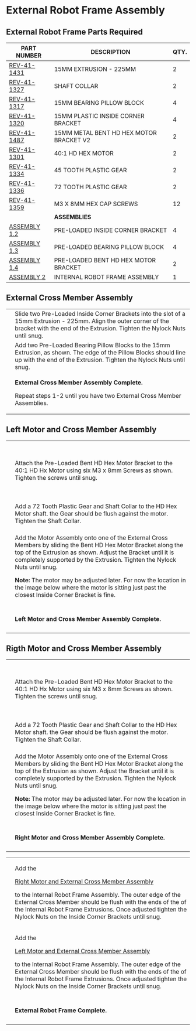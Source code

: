 # External Robot Frame Assembly

## External Robot Frame Parts Required

| **PART NUMBER**                                         | **DESCRIPTION**                         | **QTY.** |
| ------------------------------------------------------- | --------------------------------------- | -------- |
| [REV-41-1431](https://www.revrobotics.com/rev-41-1431/) | 15MM EXTRUSION - 225MM                  | 2        |
| [REV-41-1327](https://www.revrobotics.com/rev-41-1327/) | SHAFT COLLAR                            | 2        |
| [REV-41-1317](https://www.revrobotics.com/rev-41-1317/) | 15MM BEARING PILLOW BLOCK               | 4        |
| [REV-41-1320](https://www.revrobotics.com/rev-41-1320/) | 15MM PLASTIC INSIDE CORNER BRACKET      | 4        |
| [REV-41-1487](https://www.revrobotics.com/rev-41-1487/) | 15MM METAL BENT HD HEX MOTOR BRACKET V2 | 2        |
| [REV-41-1301](https://www.revrobotics.com/rev-41-1301/) | 40:1 HD HEX MOTOR                       | 2        |
| [REV-41-1334](https://www.revrobotics.com/rev-41-1334/) | 45 TOOTH PLASTIC GEAR                   | 2        |
| [REV-41-1336](https://www.revrobotics.com/rev-41-1336/) | 72 TOOTH PLASTIC GEAR                   | 2        |
| [REV-41-1359](https://www.revrobotics.com/rev-41-1359/) | M3 X 8MM HEX CAP SCREWS                 | 12       |
|                                                         | **ASSEMBLIES**                          |          |
| [ASSEMBLY 1.2](broken-reference)                        | PRE-LOADED INSIDE CORNER BRACKET        | 4        |
| [ASSEMBLY 1.3](broken-reference)                        | PRE-LOADED BEARING PILLOW BLOCK         | 4        |
| [ASSEMBLY 1.4](broken-reference)                        | PRE-LOADED BENT HD HEX MOTOR BRACKET    | 2        |
| [ASSEMBLY 2](broken-reference)                          | INTERNAL ROBOT FRAME ASSEMBLY           | 1        |

## External Cross Member Assembly

|                                                                                                                                                                                                                                                                                                                        |                                                                                                                                                                                                 |
| ---------------------------------------------------------------------------------------------------------------------------------------------------------------------------------------------------------------------------------------------------------------------------------------------------------------------- | ----------------------------------------------------------------------------------------------------------------------------------------------------------------------------------------------- |
| <p>​</p><p><img src="https://2589213514-files.gitbook.io/~/files/v0/b/gitbook-legacy-files/o/assets%2F-M5yw0n8IneF5-9ybLjT%2F-MMRhIgLPv-irXg3_tVp%2F-MMRr2yy9h4zgoZQsTSv%2FEDU%20Kit_MCM%20-%20Add%20Corner%20Brackets.svg?alt=media&#x26;token=15e06c68-4662-44cb-ac72-2dfe7f98bbbe" alt="" data-size="original"></p> | Slide two Pre-Loaded Inside Corner Brackets into the slot of a 15mm Extrusion - 225mm. Align the outer corner of the bracket with the end of the Extrusion. Tighten the Nylock Nuts until snug. |
| <p>​</p><p><img src="https://2589213514-files.gitbook.io/~/files/v0/b/gitbook-legacy-files/o/assets%2F-M5yw0n8IneF5-9ybLjT%2F-MMRhIgLPv-irXg3_tVp%2F-MMRrDEAReItK3F07YYz%2FEDU%20Kit_MCM%20-%20Add%20Pillow%20Blocks.svg?alt=media&#x26;token=6d61ad0f-17ae-422d-ac67-dcee6469185e" alt="" data-size="original"></p>   | Add two Pre-Loaded Bearing Pillow Blocks to the 15mm Extrusion, as shown. The edge of the Pillow Blocks should line up with the end of the Extrusion. Tighten the Nylock Nuts until snug.       |
| <p>​</p><p><img src="https://2589213514-files.gitbook.io/~/files/v0/b/gitbook-legacy-files/o/assets%2F-M5yw0n8IneF5-9ybLjT%2F-MMRhIgLPv-irXg3_tVp%2F-MMRsHoICVA3S_Pu7ifV%2FEDU%20Kit_MCM%20-%20Complete.svg?alt=media&#x26;token=c3f51b1c-c0d9-4887-954e-ae37ed0532e4" alt="" data-size="original"></p>                | <p><strong>External Cross Member Assembly Complete.</strong></p><p>Repeat steps 1-2 until you have two External Cross Member Assemblies.</p>                                                    |

## Left Motor and Cross Member Assembly&#x20;

|                                                                                                                                                                                                                                                                                                                                                                                                                                                                                                                                                                                                                                                                            |                                                                                                                                                                                                                                                                                                                                                                                                                                                        |
| -------------------------------------------------------------------------------------------------------------------------------------------------------------------------------------------------------------------------------------------------------------------------------------------------------------------------------------------------------------------------------------------------------------------------------------------------------------------------------------------------------------------------------------------------------------------------------------------------------------------------------------------------------------------------- | ------------------------------------------------------------------------------------------------------------------------------------------------------------------------------------------------------------------------------------------------------------------------------------------------------------------------------------------------------------------------------------------------------------------------------------------------------ |
| <p>​</p><p><img src="https://2589213514-files.gitbook.io/~/files/v0/b/gitbook-legacy-files/o/assets%2F-M5yw0n8IneF5-9ybLjT%2F-MMRhIgLPv-irXg3_tVp%2F-MMRtMb1W03T6Vou7f3-%2FEDU%20Kit_LMA%20-%20Add%20Bracket.svg?alt=media&#x26;token=0ecdad2a-c4b4-4c2f-8e15-5802bfd429c8" alt="" data-size="original"></p><p><strong>​</strong></p><p><strong>​</strong></p><p><img src="https://2589213514-files.gitbook.io/~/files/v0/b/gitbook-legacy-files/o/assets%2F-M5yw0n8IneF5-9ybLjT%2F-MMRhIgLPv-irXg3_tVp%2F-MMRtfm2haghINxIs7TK%2FEDU%20Kit_LMA-%20After%20adding%20Bracket.svg?alt=media&#x26;token=34b2434c-7293-4c9f-8be3-89fe2ca5103e" alt="" data-size="original"></p> | Attach the Pre-Loaded Bent HD Hex Motor Bracket to the 40:1 HD Hx Motor using six M3 x 8mm Screws as shown. Tighten the screws until snug.                                                                                                                                                                                                                                                                                                             |
| <p>​</p><p><img src="https://2589213514-files.gitbook.io/~/files/v0/b/gitbook-legacy-files/o/assets%2F-M5yw0n8IneF5-9ybLjT%2F-MMRhIgLPv-irXg3_tVp%2F-MMRv5WuHu0_vUanxgz8%2FEDU%20Kit_LMA%20-%20Add%20Gear%20and%20Collar.svg?alt=media&#x26;token=ce8aea8c-a5a5-4ee0-b90e-29cbea65e6ed" alt="" data-size="original"></p>                                                                                                                                                                                                                                                                                                                                                   | Add a 72 Tooth Plastic Gear and Shaft Collar to the HD Hex Motor shaft. the Gear should be flush against the motor. Tighten the Shaft Collar.                                                                                                                                                                                                                                                                                                          |
| <p>​</p><p><img src="https://2589213514-files.gitbook.io/~/files/v0/b/gitbook-legacy-files/o/assets%2F-M5yw0n8IneF5-9ybLjT%2F-MMRhIgLPv-irXg3_tVp%2F-MMRvI8fZ290UGstoTDs%2FEDU%20Kit_LMCM%20-%20Add%20Motor%20Assembly.svg?alt=media&#x26;token=fb777af8-164c-4dea-911d-fbaa7fe65619" alt="" data-size="original"></p>                                                                                                                                                                                                                                                                                                                                                     | <p>Add the Motor Assembly onto one of the External Cross Members by sliding the Bent HD Hex Motor Bracket along the top of the Extrusion as shown. Adjust the Bracket until it is completely supported by the Extrusion. Tighten the Nylock Nuts until snug.</p><p><strong>Note:</strong> The motor may be adjusted later. For now the location in the image below where the motor is sitting just past the closest Inside Corner Bracket is fine.</p> |
| <p>​</p><p><img src="https://2589213514-files.gitbook.io/~/files/v0/b/gitbook-legacy-files/o/assets%2F-M5yw0n8IneF5-9ybLjT%2F-MMRhIgLPv-irXg3_tVp%2F-MMRvXjNrFLyn161YpHq%2FEDU%20Kit_LMCM%20-%20Complete.svg?alt=media&#x26;token=0f79023d-3889-4611-a14e-b951bdf74b68" alt="" data-size="original"></p>                                                                                                                                                                                                                                                                                                                                                                   | **Left Motor and Cross Member Assembly Complete.**                                                                                                                                                                                                                                                                                                                                                                                                     |

## Rigth Motor and Cross Member Assembly&#x20;

|                                                                                                                                                                                                                                                                                                                                                                                                                                                                                                                                                                                                                                             |                                                                                                                                                                                                                                                                                                                                                                                                                                                        |
| ------------------------------------------------------------------------------------------------------------------------------------------------------------------------------------------------------------------------------------------------------------------------------------------------------------------------------------------------------------------------------------------------------------------------------------------------------------------------------------------------------------------------------------------------------------------------------------------------------------------------------------------- | ------------------------------------------------------------------------------------------------------------------------------------------------------------------------------------------------------------------------------------------------------------------------------------------------------------------------------------------------------------------------------------------------------------------------------------------------------ |
| <p>​</p><p><img src="https://2589213514-files.gitbook.io/~/files/v0/b/gitbook-legacy-files/o/assets%2F-M5yw0n8IneF5-9ybLjT%2F-MMRhIgLPv-irXg3_tVp%2F-MMRvqhHG2NTl29elDAo%2FEDU%20Kit_RMA%20-%20Add%20Bracket.svg?alt=media&#x26;token=81391cb7-21b4-4646-a4b3-acd58cd51e5d" alt="" data-size="original"></p><p>​</p><p>​</p><p><img src="https://2589213514-files.gitbook.io/~/files/v0/b/gitbook-legacy-files/o/assets%2F-M5yw0n8IneF5-9ybLjT%2F-MMRhIgLPv-irXg3_tVp%2F-MMRvvPYK4gCVGGFePWD%2FEDU%20Kit_RMA%20-%20After%20Adding%20Bracket.svg?alt=media&#x26;token=ff4d8679-b350-4c86-be10-3988547780b8" alt="" data-size="original"></p> | Attach the Pre-Loaded Bent HD Hex Motor Bracket to the 40:1 HD Hx Motor using six M3 x 8mm Screws as shown. Tighten the screws until snug.                                                                                                                                                                                                                                                                                                             |
| <p>​</p><p><img src="https://2589213514-files.gitbook.io/~/files/v0/b/gitbook-legacy-files/o/assets%2F-M5yw0n8IneF5-9ybLjT%2F-MMRhIgLPv-irXg3_tVp%2F-MMRxAM6gRdgrce07rkU%2FEDU%20Kit_RMA%20-%20Add%20Gear%20and%20Collar.svg?alt=media&#x26;token=b66ca494-3d79-4cc0-899d-504b702815fc" alt="" data-size="original"></p>                                                                                                                                                                                                                                                                                                                    | Add a 72 Tooth Plastic Gear and Shaft Collar to the HD Hex Motor shaft. the Gear should be flush against the motor. Tighten the Shaft Collar.                                                                                                                                                                                                                                                                                                          |
| <p>​</p><p><img src="https://2589213514-files.gitbook.io/~/files/v0/b/gitbook-legacy-files/o/assets%2F-M5yw0n8IneF5-9ybLjT%2F-MMRhIgLPv-irXg3_tVp%2F-MMRxR0ZfiPClPUgWVHV%2FEDU%20Kit_RMCM%20-%20Add%20Motor.svg?alt=media&#x26;token=788683d6-ec7f-43cb-a179-375de3441728" alt="" data-size="original"></p>                                                                                                                                                                                                                                                                                                                                 | <p>Add the Motor Assembly onto one of the External Cross Members by sliding the Bent HD Hex Motor Bracket along the top of the Extrusion as shown. Adjust the Bracket until it is completely supported by the Extrusion. Tighten the Nylock Nuts until snug.</p><p><strong>Note:</strong> The motor may be adjusted later. For now the location in the image below where the motor is sitting just past the closest Inside Corner Bracket is fine.</p> |
| <p>​</p><p><img src="https://2589213514-files.gitbook.io/~/files/v0/b/gitbook-legacy-files/o/assets%2F-M5yw0n8IneF5-9ybLjT%2F-MMRhIgLPv-irXg3_tVp%2F-MMRxVHooLYHx-BGytav%2FEDU%20Kit_RMCM%20-%20Complete.svg?alt=media&#x26;token=9908aade-c66b-4dcc-b672-706231f976c2" alt="" data-size="original"></p>                                                                                                                                                                                                                                                                                                                                    | **Right Motor and Cross Member Assembly Complete.**                                                                                                                                                                                                                                                                                                                                                                                                    |

|                                                                                                                                                                                                                                                                                                                               |                                                                                                                                                                                                                                                                                                                                                         |
| ----------------------------------------------------------------------------------------------------------------------------------------------------------------------------------------------------------------------------------------------------------------------------------------------------------------------------- | ------------------------------------------------------------------------------------------------------------------------------------------------------------------------------------------------------------------------------------------------------------------------------------------------------------------------------------------------------- |
| <p>​</p><p><img src="https://2589213514-files.gitbook.io/~/files/v0/b/gitbook-legacy-files/o/assets%2F-M5yw0n8IneF5-9ybLjT%2F-MMRhIgLPv-irXg3_tVp%2F-MMS61HzMt15fL7j5L2F%2FEDU%20Kit_Chassis%20Fram%20-%20Add%20First%20MCM.svg?alt=media&#x26;token=472c37b6-7289-4219-90b6-ed9326cc26ad" alt="" data-size="original"></p>   | <p>Add the</p><p><a href="broken-reference">Right Motor and External Cross Member Assembly</a></p><p>to the Internal Robot Frame Assembly. The outer edge of the External Cross Member should be flush with the ends of the of the Internal Robot Frame Extrusions. Once adjusted tighten the Nylock Nuts on the Inside Corner Brackets until snug.</p> |
| <p>​</p><p><img src="https://2589213514-files.gitbook.io/~/files/v0/b/gitbook-legacy-files/o/assets%2F-M5yw0n8IneF5-9ybLjT%2F-MMRhIgLPv-irXg3_tVp%2F-MMS6cpOGjwqhnUAQmUb%2FEDU%20Kit_Chassis%20Frame%20-%20Add%20Second%20MCM.svg?alt=media&#x26;token=702972eb-7a26-432c-95c9-4b67bde67a58" alt="" data-size="original"></p> | <p>Add the</p><p><a href="broken-reference">Left Motor and External Cross Member Assembly</a></p><p>to the Internal Robot Frame Assembly. The outer edge of the External Cross Member should be flush with the ends of the of the Internal Robot Frame Extrusions. Once adjusted tighten the Nylock Nuts on the Inside Corner Brackets until snug.</p>  |
| <p>​</p><p><img src="https://2589213514-files.gitbook.io/~/files/v0/b/gitbook-legacy-files/o/assets%2F-M5yw0n8IneF5-9ybLjT%2F-MMRhIgLPv-irXg3_tVp%2F-MMS6l6Y81T_nGiNWMST%2FEDU%20Kit_Chassis%20Frame%20-%20Complete.svg?alt=media&#x26;token=eae4efc0-ac8f-4147-aacd-18ead5529222" alt="" data-size="original"></p>           | **External Robot Frame Complete.**                                                                                                                                                                                                                                                                                                                      |
